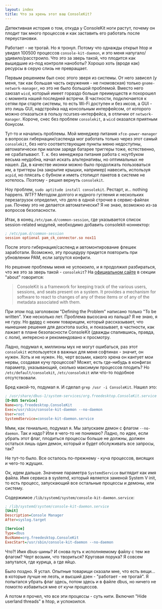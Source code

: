 ```yaml
---
layout: index
title: Что за хрень этот ваш ConsoleKit?
---
```


Детективная история  о том, откуда у  ConsoleKit ноги растут, почему  он плодит
так много процессов и как заставить его работать после переустановки.

Работает -  не трогай.  Но я тронул.  Потому что однажды  открыл htop  и увидел
100500 процессов `console-kit-daemon`,  и это меня напугало/удивило/расстроило.
Что это  за зверь такой,  что плодится  как вышедшие из-под  контроля наноботы?
Хорошо хоть (вроде как) ресурсы в серую слизь не превращает.

Первым решением был снос  этого зверя из системы. От него  зависел (у меня, так
как большая часть окружения - не гномовская) только `gnome-network-manager`, но
это не было большой проблемой. Вместо него заюзал `wicd`, который имеет гораздо
больше преимуществ и похорошел с  момента нашей последней встречи. В частности,
подключается к сетям при старте системы, то  есть Wi-Fi доступен и без иксов, а
GUI -  это лишь GUI, надстройка  над консольным интерфейсом, от  которого можно
отказаться в пользу ncurses-интерфейса, в отличии от `network-manager`. Короче,
снес без проблем `consolekit`, а `wicd` оказался приятным бонусом.

Тут-то  и  начались  проблемы.  Мой  менеджер  питания  `xfce-power-manager`  в
вопросах гибернации/саспенда мог работать только через этот самый `consolekit`,
без него соответствующие пункты меню недоступны, автоматически при малом заряде
батарее триггеры тоже, естественно, не срабатывают. Т. к. без менеджера питания
работа с ноутбуком  весьма неудобна, начал искать  альтернативы, но оптимальных
не  нашел. Да,  в  качестве иконки  можно было  продолжать  пользоваться им,  а
триггеры (на закрытие крышки, например) навесить, используя `acpid`, но плясать
с  бубном и  иметь стопицот  пакетов  в системе  не хотелось.  Поэтому -  решил
вернуть `consolekit`.

Ноу проблем, `sudo aptitude install consolekit`. Рестарт, и... nothing happens.
WTF? Методом  долгого и нудного  гугления и нескольких  перезагрузок определил,
что  дело  в одной  строчке  в  сервис-файлах  `pam`.  Почему это  не  делается
автоматически? Я не знаю, возможно из-за вопросов безопасности.

Итак,   в    конец   `/etc/pam.d/common-session`,   где    указывается   список
session-related модулей, необходимо добавить consolekit-коннектор:

```ini
; /etc/pam.d/common-session
session optional pam_ck_connector.so nox11
```

После этого гибернация/саспенд и  автомонтирование флешек заработали. Возможно,
эту процедуру придется повторить при убновлении PAM, если затрутся конфиги.

Но решение проблемы меня не успокоило, и я продолжил разбираться, что же это за
зверь такой - `consolekit`? На [официальном сайте][ConsoleKit] в секции "about"
говорится:

> ConsoleKit is a  framework for keeping track of the  various users, sessions,
> and seats present on a system. It  provides a mechanism for software to react
> to changes of  any of these items  or of any of the  metadata associated with
> them.

При этом под заголовком "Defining the Problem" написано только "To be written".
Уже  несколько лет.  Проблема высосана  из пальца?  Я не  знаю, я  не гуру.  Но
[видео][] с  неким товарищем,  который рассказывает,  что нынешние  решения для
десктопа  sucks, и  показывает, в  частности, как  лажает в  плане безопасности
ConsoleKit (дважды  спалившись, правда,  с лоли),  интересно и  рекомендовано к
просмотру.

Ладно,  подумал я,  миллионы  мух  не могут  ошибаться,  раз этот  `consolekit`
используется в важных  для меня софтинах -  значит, он нужен. Хоть  и не нужен.
Но, черт  возьми, какого хрена он  кантует мои нервы, создавая  кучу процессов?
Может,  есть  где-нибудь в  конфигах  параметр,  указывающий, сколько  максимум
процессов плодить?  Но `/etc/default/consolekit`, `/etc/consolekit`  или что-то
подобное отсутствовали.

Бред какой-то, подумал я. И сделал `grep /usr -i ConsoleKit`. Нашел это:

```ini
; /usr/share/dbus-1/system-services/org.freedesktop.ConsoleKit.service
[D-BUS Service]
Name=org.freedesktop.ConsoleKit
Exec=/usr/sbin/console-kit-daemon --no-daemon
User=root
SystemdService=console-kit-daemon.service
```

Ммм, как гениально, подумал я. Мы запускаем демон с флагом `--no-daemon`. Так и
надо?  Или  я чего-то  не  понимаю?  Ладно, по  идее,  если  убрать этот  флаг,
плодиться процессы больше не должны, должен остаться лишь один демон, который и
будет обслуживать все запросы, так?

Не тут-то  было. Все осталось по-прежнему  - куча процессов, висящих  и чего-то
ждущих.

Ок, идем  дальше. Значение параметра  `SystemdService` выглядит как  имя файла.
Имя сервиса в systemd, который является заменой System V init, то есть процесс,
запускающий все остальные процессы и демоны, или систему.

Содержимое `/lib/systemd/system/console-kit-daemon.service`:

```ini
; /lib/systemd/system/console-kit-daemon.service
[Unit]
Description=Console Manager
After=syslog.target

[Service]
Type=dbus
BusName=org.freedesktop.ConsoleKit
ExecStart=/usr/sbin/console-kit-daemon --no-daemon
```

Что?! Имя dbus-шины?  И снова путь к  исполняемому файлу с тем  же флагом? Черт
возьми, что твориться?  Круговая порука? Я совсем запутался, где  курица, а где
яйцо.

Было поздно. Я устал. Опытные товарищи  сказали мне, что есть вещи... в которые
лучше не лезть, и высший дзен - "работает - не трогай". Я попытался убрать флаг
здесь, потом здесь и в файле dbus,  но ничего не помогло избавиться мне от кучи
процессов.

А потом  я прочел,  что все эти  процессы - суть  нити. Включил  "Hide userland
threads" в htop, и успокоился.



[ConsoleKit]: http://www.freedesktop.org/software/ConsoleKit/doc/ConsoleKit.html
[видео]: http://www.youtube.com/watch?v=ZTdUmlGxVo0
